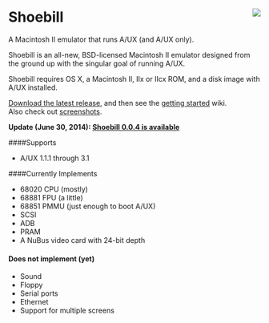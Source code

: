 <h1><img align=right src="../../../pruten.github.io/raw/master/web/stork_tiny_head3.jpg"/>Shoebill</h1>

A Macintosh II emulator that runs A/UX (and A/UX only). 

Shoebill is an all-new, BSD-licensed Macintosh II emulator designed from the ground up with the singular goal of running A/UX. 

Shoebill requires OS X, a Macintosh II, IIx or IIcx ROM, and a disk image with A/UX installed.

[Download the latest release], and then see the [getting started] wiki.  
Also check out [screenshots].

__Update (June 30, 2014): [Shoebill 0.0.4 is available]__

####Supports
* A/UX 1.1.1 through 3.1

####Currently Implements
* 68020 CPU (mostly)
* 68881 FPU (a little)
* 68851 PMMU (just enough to boot A/UX)
* SCSI
* ADB
* PRAM
* A NuBus video card with 24-bit depth

#### Does not implement (yet)
* Sound
* Floppy
* Serial ports
* Ethernet
* Support for multiple screens

    
[Download the latest release]:https://github.com/pruten/Shoebill/releases
[getting started]:https://github.com/pruten/Shoebill/wiki/Getting-Started
[screenshots]:https://github.com/pruten/Shoebill/wiki/Screenshots
[Shoebill 0.0.4 is available]:https://github.com/pruten/Shoebill/releases

